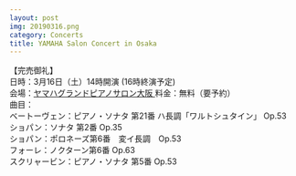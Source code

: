```yaml
---
layout: post
img: 20190316.png
category: Concerts
title: YAMAHA Salon Concert in Osaka
---
```

【完売御礼】 <br>
日時：3月16日（土）14時開演 (16時終演予定)  <br>
会場：<a href="https://jp.yamaha.com/sp/piano/dealers_showrooms/showrooms/gps_osaka/access/">ヤマハグランドピアノサロン大阪  </a>
料金：無料（要予約）  <br>
曲目：  <br>
ベートーヴェン：ピアノ・ソナタ 第21番 ハ長調「ワルトシュタイン」 Op.53  <br>
ショパン：ソナタ 第2番 Op.35  <br>
ショパン：ポロネーズ第6番　変イ長調　Op.53<br>
フォーレ：ノクターン第6番 Op.63<br>
スクリャービン：ピアノ・ソナタ 第5番 Op.53
